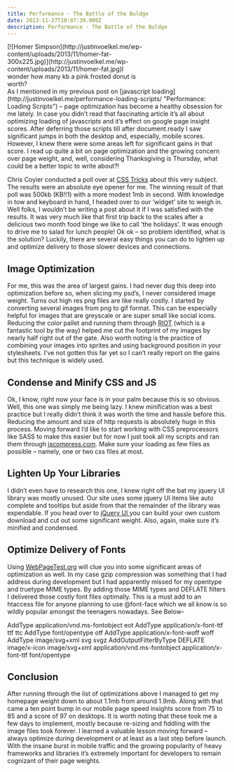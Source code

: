 ```yaml
---
title: Performance - The Battle of the Buldge
date: 2013-11-27T10:07:39.000Z
description: Performance - The Battle of the Buldge
---
```


<div class="wp-caption alignright" id="attachment_164" style="width: 310px">[![Homer Simpson](http://justinvoelkel.me/wp-content/uploads/2013/11/homer-fat-300x225.jpg)](http://justinvoelkel.me/wp-content/uploads/2013/11/homer-fat.jpg)I wonder how many kb a pink frosted donut is worth?

</div>As I mentioned in my previous post on [javascript loading](http://justinvoelkel.me/performance-loading-scripts/ "Performance: Loading Scripts") – page optimization has become a healthy obsession for me lately. In case you didn’t read that fascinating article it’s all about optimizing loading of javascripts and it’s effect on google page insight scores. After deferring those scripts till after document.ready I saw significant jumps in both the desktop and, especially, mobile scores. However, I knew there were some areas left for significant gains in that score. I read up quite a bit on page optimization and the growing concern over page weight, and, well, considering Thanksgiving is Thursday, what could be a better topic to write about?!

Chris Coyier conducted a poll over at [CSS Tricks](http://css-tricks.com/new-poll-ideal-page-weight/ 'CSS Tricks - Page Weight') about this very subject. The results were an absolute eye opener for me. The winning result of that poll was 500kb (KB!!1) with a more modest 1mb in second. With knowledge in tow and keyboard in hand, I headed over to our ‘widget’ site to weigh in. Well folks, I wouldn’t be writing a post about it if I was satisfied with the results. It was very much like that first trip back to the scales after a delicious two month food binge we like to call ‘the holidays’. It was enough to drive me to salad for lunch people! Ok ok – so problem identified, what is the solution? Luckily, there are several easy things you can do to lighten up and optimize delivery to those slower devices and connections.

## Image Optimization

For me, this was the area of largest gains. I had never dug this deep into optimization before so, when slicing my psd’s, I never considered image weight. Turns out high res png files are like really costly. I started by converting several images from png to gif format. This can be especially helpful for images that are greyscale or are super small like social icons. Reducing the color pallet and running them through [RIOT](http://luci.criosweb.ro/riot/ 'RIOT Image Optimization') (which is a fantastic tool by the way) helped me cut the footprint of my images by nearly half right out of the gate. Also worth noting is the practice of combining your images into sprites and using background position in your stylesheets. I’ve not gotten this far yet so I can’t really report on the gains but this technique is widely used.

## Condense and Minify CSS and JS

Ok, I know, right now your face is in your palm because this is so obvious. Well, this one was simply me being lazy. I knew minification was a best practice but I really didn’t think it was worth the time and hassle before this. Reducing the amount and size of http requests is absolutely huge in this process. Moving forward I’d like to start working with CSS preprocessors like SASS to make this easier but for now I just took all my scripts and ran them through [jscompress.com](http://jscompress.com/ 'Javascript Minification'). Make sure your loading as few files as possible – namely, one or two css files at most.

## Lighten Up Your Libraries

I didn’t even have to research this one, I knew right off the bat my jquery UI library was mostly unused. Our site uses some jquery UI items like auto complete and tooltips but aside from that the remainder of the library was expendable. If you head over to [jQuery UI ](http://jqueryui.com/download/ 'Jquery UI custom downloads')you can build your own custom download and cut out some significant weight. Also, again, make sure it’s minified and condensed.

## Optimize Delivery of Fonts

Using [WebPageTest.org](http://www.webpagetest.org/ 'Web Page Test') will clue you into some significant areas of optimization as well. In my case gzip compression was something that I had address during development but I had apparently missed for my opentype and truetype MIME types. By adding those MIME types and DEFLATE filters I delivered those costly font files optimally. This is a must add to an htaccess file for anyone planning to use @font-face which we all know is so wildly popular amongst the teenagers nowadays. See Below-

<IfModule mod_mime.c> AddType application/vnd.ms-fontobject eot AddType application/x-font-ttf ttf ttc AddType font/opentype otf AddType application/x-font-woff woff AddType image/svg+xml svg svgz </Ifmodule> <IfModule mod_deflate.c> AddOutputFilterByType DEFLATE image/x-icon image/svg+xml application/vnd.ms-fontobject application/x-font-ttf font/opentype </Ifmodule>

## Conclusion

After running through the list of optimizations above I managed to get my homepage weight down to about 1.1mb from around 1.9mb. Along with that came a ten point bump in our mobile page speed insights score from 75 to 85 and a score of 97 on desktops. It is worth noting that these took me a few days to implement, mostly because re-sizing and fiddling with the image files took forever. I learned a valuable lesson moving forward – always optimize during development or at least as a last step before launch. With the insane burst in mobile traffic and the growing popularity of heavy frameworks and libraries it’s extremely important for developers to remain cognizant of their page weights.

##
